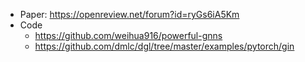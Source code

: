 * Paper: https://openreview.net/forum?id=ryGs6iA5Km
* Code
  * https://github.com/weihua916/powerful-gnns
  * https://github.com/dmlc/dgl/tree/master/examples/pytorch/gin
